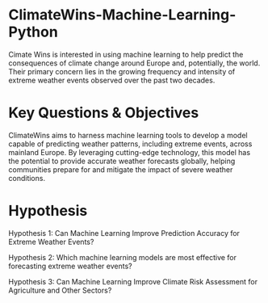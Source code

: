 <h1>ClimateWins-Machine-Learning-Python</h1>

Cimate Wins is interested in using machine learning to help predict the consequences of climate change around Europe and, potentially, the world.
Their primary concern lies in the growing frequency and intensity of extreme weather events observed over the past two decades.

<h1>Key Questions & Objectives</h1>
ClimateWins aims to harness machine learning tools to develop a model capable of predicting weather patterns, including extreme events, across mainland Europe. By leveraging cutting-edge technology, this model has the potential to provide accurate weather forecasts globally, helping communities prepare for and mitigate the impact of severe weather conditions.

<h1>Hypothesis</h1>
Hypothesis 1: Can Machine Learning Improve Prediction Accuracy for Extreme Weather Events?

Hypothesis 2: Which machine learning models are most effective for forecasting extreme weather events?

Hypothesis 3: Can Machine Learning Improve Climate Risk Assessment for Agriculture and Other Sectors?



